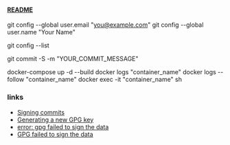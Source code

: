 #### [README](./README.md)

git config --global user.email "you@example.com"
git config --global user.name "Your Name"

git config --list

git commit -S -m "YOUR_COMMIT_MESSAGE"

docker-compose up -d --build
docker logs "container_name"
docker logs --follow "container_name"
docker exec -it "container_name" sh

### links
- [Signing commits](https://docs.github.com/ru/authentication/managing-commit-signature-verification/signing-commits)
- [Generating a new GPG key](https://docs.github.com/en/authentication/managing-commit-signature-verification/generating-a-new-gpg-key)
- [error: gpg failed to sign the data](https://gist.github.com/paolocarrasco/18ca8fe6e63490ae1be23e84a7039374)
- [GPG failed to sign the data](https://candid.technology/error-gpg-failed-to-sign-the-data/)